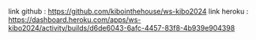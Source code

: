 link github : https://github.com/kibointhehouse/ws-kibo2024
link heroku : https://dashboard.heroku.com/apps/ws-kibo2024/activity/builds/d6de6043-6afc-4457-83f8-4b939e904398